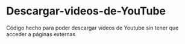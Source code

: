 # Descargar-videos-de-YouTube
Código hecho para poder descargar vídeos de Youtube sin tener que acceder a páginas externas
